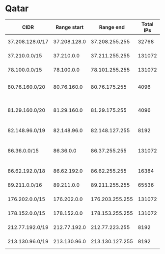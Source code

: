 # Qatar

CIDR               | Range start     | Range end       | Total IPs  | Assign date | Owner
------------------ | --------------- | --------------- | ---------- | ----------- | -----
37.208.128.0/17    | 37.208.128.0    | 37.208.255.255  | 32768      | 2012-03-29  | Ooredoo Q.S.C.
37.210.0.0/15      | 37.210.0.0      | 37.211.255.255  | 131072     | 2012-03-29  | Ooredoo Q.S.C.
78.100.0.0/15      | 78.100.0.0      | 78.101.255.255  | 131072     | 2007-05-22  | Ooredoo Q.S.C.
80.76.160.0/20     | 80.76.160.0     | 80.76.175.255   | 4096       | 2009-01-14  | Vodafone Qatar Q.S.C.
81.29.160.0/20     | 81.29.160.0     | 81.29.175.255   | 4096       | 2004-05-17  | Advanced Internet Center (AIC)
82.148.96.0/19     | 82.148.96.0     | 82.148.127.255  | 8192       | 2003-07-17  | Ooredoo Q.S.C.
86.36.0.0/15       | 86.36.0.0       | 86.37.255.255   | 131072     | 2005-05-04  | Qatar Foundation for Education
86.62.192.0/18     | 86.62.192.0     | 86.62.255.255   | 16384      | 2005-06-16  | Ooredoo Q.S.C.
89.211.0.0/16      | 89.211.0.0      | 89.211.255.255  | 65536      | 2006-04-20  | Ooredoo Q.S.C.
176.202.0.0/15     | 176.202.0.0     | 176.203.255.255 | 131072     | 2011-08-01  | Ooredoo Q.S.C.
178.152.0.0/15     | 178.152.0.0     | 178.153.255.255 | 131072     | 2010-04-23  | Ooredoo Q.S.C.
212.77.192.0/19    | 212.77.192.0    | 212.77.223.255  | 8192       | 1999-05-14  | Ooredoo Q.S.C.
213.130.96.0/19    | 213.130.96.0    | 213.130.127.255 | 8192       | 2002-05-16  | Ooredoo Q.S.C.
